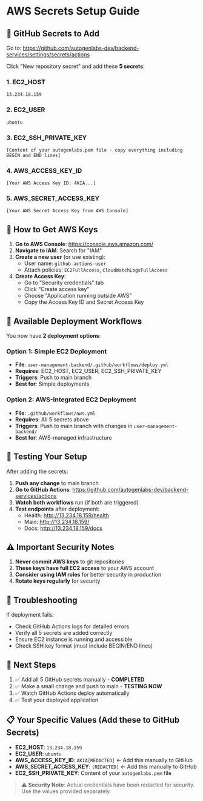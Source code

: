 # AWS Secrets Setup Guide

## 🔐 GitHub Secrets to Add

Go to: https://github.com/autogenlabs-dev/backend-services/settings/secrets/actions

Click "New repository secret" and add these **5 secrets**:

### 1. EC2_HOST
```
13.234.18.159
```

### 2. EC2_USER
```
ubuntu
```

### 3. EC2_SSH_PRIVATE_KEY
```
[Content of your autogenlabs.pem file - copy everything including BEGIN and END lines]
```

### 4. AWS_ACCESS_KEY_ID
```
[Your AWS Access Key ID: AKIA...]
```

### 5. AWS_SECRET_ACCESS_KEY
```
[Your AWS Secret Access Key from AWS Console]
```

## 🔑 How to Get AWS Keys

1. **Go to AWS Console**: https://console.aws.amazon.com/
2. **Navigate to IAM**: Search for "IAM"
3. **Create a new user** (or use existing):
   - User name: `github-actions-user`
   - Attach policies: `EC2FullAccess`, `CloudWatchLogsFullAccess`
4. **Create Access Key**:
   - Go to "Security credentials" tab
   - Click "Create access key"
   - Choose "Application running outside AWS"
   - Copy the Access Key ID and Secret Access Key

## 🚀 Available Deployment Workflows

You now have **2 deployment options**:

### Option 1: Simple EC2 Deployment
- **File**: `user-management-backend/.github/workflows/deploy.yml`
- **Requires**: EC2_HOST, EC2_USER, EC2_SSH_PRIVATE_KEY
- **Triggers**: Push to main branch
- **Best for**: Simple deployments

### Option 2: AWS-Integrated EC2 Deployment  
- **File**: `.github/workflows/aws.yml`
- **Requires**: All 5 secrets above
- **Triggers**: Push to main branch with changes in `user-management-backend/`
- **Best for**: AWS-managed infrastructure

## 🧪 Testing Your Setup

After adding the secrets:

1. **Push any change** to main branch
2. **Go to GitHub Actions**: https://github.com/autogenlabs-dev/backend-services/actions
3. **Watch both workflows** run (if both are triggered)
4. **Test endpoints** after deployment:
   - Health: http://13.234.18.159/health
   - Main: http://13.234.18.159/
   - Docs: http://13.234.18.159/docs

## ⚠️ Important Security Notes

1. **Never commit AWS keys** to git repositories
2. **These keys have full EC2 access** to your AWS account
3. **Consider using IAM roles** for better security in production
4. **Rotate keys regularly** for security

## 🔧 Troubleshooting

If deployment fails:
- Check GitHub Actions logs for detailed errors
- Verify all 5 secrets are added correctly
- Ensure EC2 instance is running and accessible
- Check SSH key format (must include BEGIN/END lines)

## 🎯 Next Steps

1. ✅ Add all 5 GitHub secrets manually - **COMPLETED**
2. ✅ Make a small change and push to main - **TESTING NOW**
3. ✅ Watch GitHub Actions deploy automatically
4. ✅ Test your deployed application

## 📋 Your Specific Values (Add these to GitHub Secrets)

- **EC2_HOST**: `13.234.18.159`
- **EC2_USER**: `ubuntu`
- **AWS_ACCESS_KEY_ID**: `AKIA[REDACTED]` ← Add this manually to GitHub
- **AWS_SECRET_ACCESS_KEY**: `[REDACTED]` ← Add this manually to GitHub
- **EC2_SSH_PRIVATE_KEY**: Content of your `autogenlabs.pem` file

> ⚠️ **Security Note**: Actual credentials have been redacted for security. Use the values provided separately.
